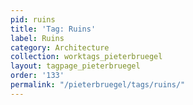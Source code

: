 ```yaml
---
pid: ruins
title: 'Tag: Ruins'
label: Ruins
category: Architecture
collection: worktags_pieterbruegel
layout: tagpage_pieterbruegel
order: '133'
permalink: "/pieterbruegel/tags/ruins/"
---
```

